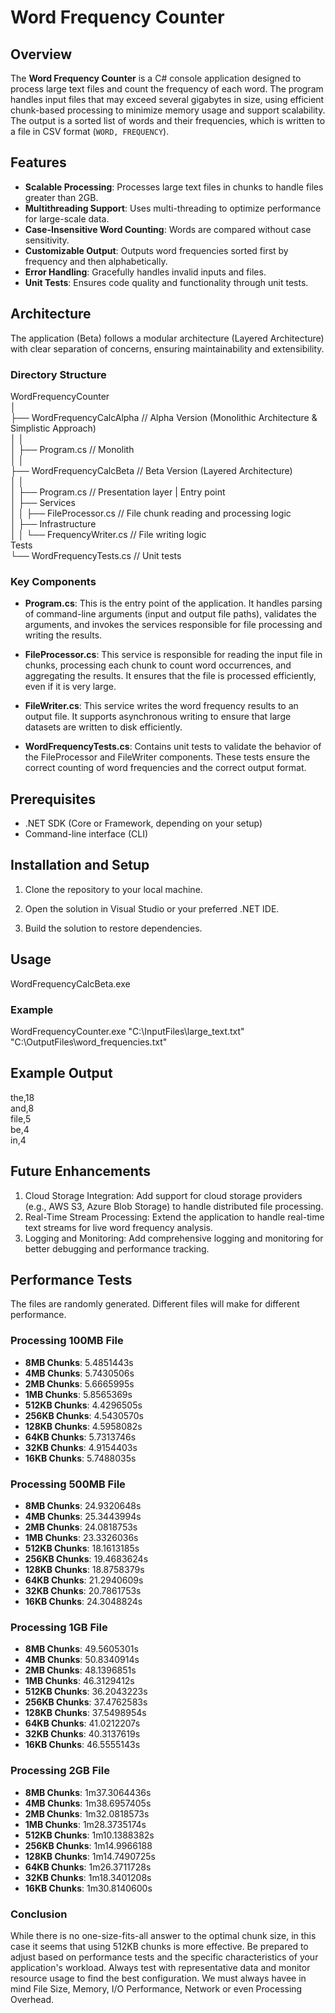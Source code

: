 # Word Frequency Counter

## Overview

The **Word Frequency Counter** is a C# console application designed to process large text files and count the frequency of each word. The program handles input files that may exceed several gigabytes in size, using efficient chunk-based processing to minimize memory usage and support scalability. The output is a sorted list of words and their frequencies, which is written to a file in CSV format (`WORD, FREQUENCY`).

## Features

- **Scalable Processing**: Processes large text files in chunks to handle files greater than 2GB.
- **Multithreading Support**: Uses multi-threading to optimize performance for large-scale data.
- **Case-Insensitive Word Counting**: Words are compared without case sensitivity.
- **Customizable Output**: Outputs word frequencies sorted first by frequency and then alphabetically.
- **Error Handling**: Gracefully handles invalid inputs and files.
- **Unit Tests**: Ensures code quality and functionality through unit tests.

## Architecture

The application (Beta) follows a modular architecture (Layered Architecture) with clear separation of concerns, ensuring maintainability and extensibility.

### Directory Structure

WordFrequencyCounter<br />
│<br />
├──	WordFrequencyCalcAlpha        // Alpha Version (Monolithic Architecture & Simplistic Approach)<br />
│   │<br />
│   ├── Program.cs                // Monolith<br />
│   │<br />
├── WordFrequencyCalcBeta         // Beta Version (Layered Architecture)<br />
│   │<br />
│   ├── Program.cs                // Presentation layer | Entry point<br />
│   ├── Services<br />
│   │   ├── FileProcessor.cs      // File chunk reading and processing logic<br />
│   ├── Infrastructure<br />
│   │   └── FrequencyWriter.cs    // File writing logic<br />
Tests<br />
	└── WordFrequencyTests.cs     // Unit tests<br />

### Key Components

- **Program.cs**: This is the entry point of the application. It handles parsing of command-line arguments (input and output file paths), validates the arguments, and invokes the services responsible for file processing and writing the results.
  
- **FileProcessor.cs**: This service is responsible for reading the input file in chunks, processing each chunk to count word occurrences, and aggregating the results. It ensures that the file is processed efficiently, even if it is very large.
  
- **FileWriter.cs**: This service writes the word frequency results to an output file. It supports asynchronous writing to ensure that large datasets are written to disk efficiently.

- **WordFrequencyTests.cs**: Contains unit tests to validate the behavior of the FileProcessor and FileWriter components. These tests ensure the correct counting of word frequencies and the correct output format.

## Prerequisites

- .NET SDK (Core or Framework, depending on your setup)
- Command-line interface (CLI)

## Installation and Setup

1. Clone the repository to your local machine.   
      
2. Open the solution in Visual Studio or your preferred .NET IDE.

3. Build the solution to restore dependencies.

## Usage

WordFrequencyCalcBeta.exe <input-file-path> <output-file-path>

### Example

WordFrequencyCounter.exe "C:\InputFiles\large_text.txt" "C:\OutputFiles\word_frequencies.txt"

## Example Output
the,18<br />
and,8<br />
file,5<br />
be,4<br />
in,4<br />

## Future Enhancements

1. Cloud Storage Integration: Add support for cloud storage providers (e.g., AWS S3, Azure Blob Storage) to handle distributed file processing.
2. Real-Time Stream Processing: Extend the application to handle real-time text streams for live word frequency analysis.
3. Logging and Monitoring: Add comprehensive logging and monitoring for better debugging and performance tracking.

## Performance Tests

The files are randomly generated. Different files will make for different performance.

### Processing 100MB File

- **8MB Chunks**: 5.4851443s
- **4MB Chunks**: 5.7430506s
- **2MB Chunks**: 5.6665995s
- **1MB Chunks**: 5.8565369s
- **512KB Chunks**: 4.4296505s
- **256KB Chunks**: 4.5430570s
- **128KB Chunks**: 4.5958082s
- **64KB Chunks**: 5.7313746s
- **32KB Chunks**: 4.9154403s
- **16KB Chunks**: 5.7488035s

### Processing 500MB File

- **8MB Chunks**: 24.9320648s
- **4MB Chunks**: 25.3443994s
- **2MB Chunks**: 24.0818753s
- **1MB Chunks**: 23.3326036s
- **512KB Chunks**: 18.1613185s
- **256KB Chunks**: 19.4683624s
- **128KB Chunks**: 18.8758379s
- **64KB Chunks**: 21.2940609s
- **32KB Chunks**: 20.7861753s
- **16KB Chunks**: 24.3048824s

### Processing 1GB File

- **8MB Chunks**: 49.5605301s
- **4MB Chunks**: 50.8340914s
- **2MB Chunks**: 48.1396851s
- **1MB Chunks**: 46.3129412s
- **512KB Chunks**: 36.2043223s
- **256KB Chunks**: 37.4762583s
- **128KB Chunks**: 37.5498954s
- **64KB Chunks**: 41.0212207s
- **32KB Chunks**: 40.3137619s
- **16KB Chunks**: 46.5555143s

### Processing 2GB File

- **8MB Chunks**: 1m37.3064436s
- **4MB Chunks**: 1m38.6957405s
- **2MB Chunks**: 1m32.0818573s
- **1MB Chunks**: 1m28.3735174s
- **512KB Chunks**: 1m10.1388382s
- **256KB Chunks**: 1m14.9966188
- **128KB Chunks**: 1m14.7490725s
- **64KB Chunks**: 1m26.3711728s
- **32KB Chunks**: 1m18.3401208s
- **16KB Chunks**: 1m30.8140600s

### Conclusion

While there is no one-size-fits-all answer to the optimal chunk size, in this case it seems that using 512KB chunks is more effective. Be prepared to adjust based on performance tests and the specific characteristics of your application's workload. Always test with representative data and monitor resource usage to find the best configuration. We must always havee in mind File Size, Memory, I/O Performance, Network or even Processing Overhead.

